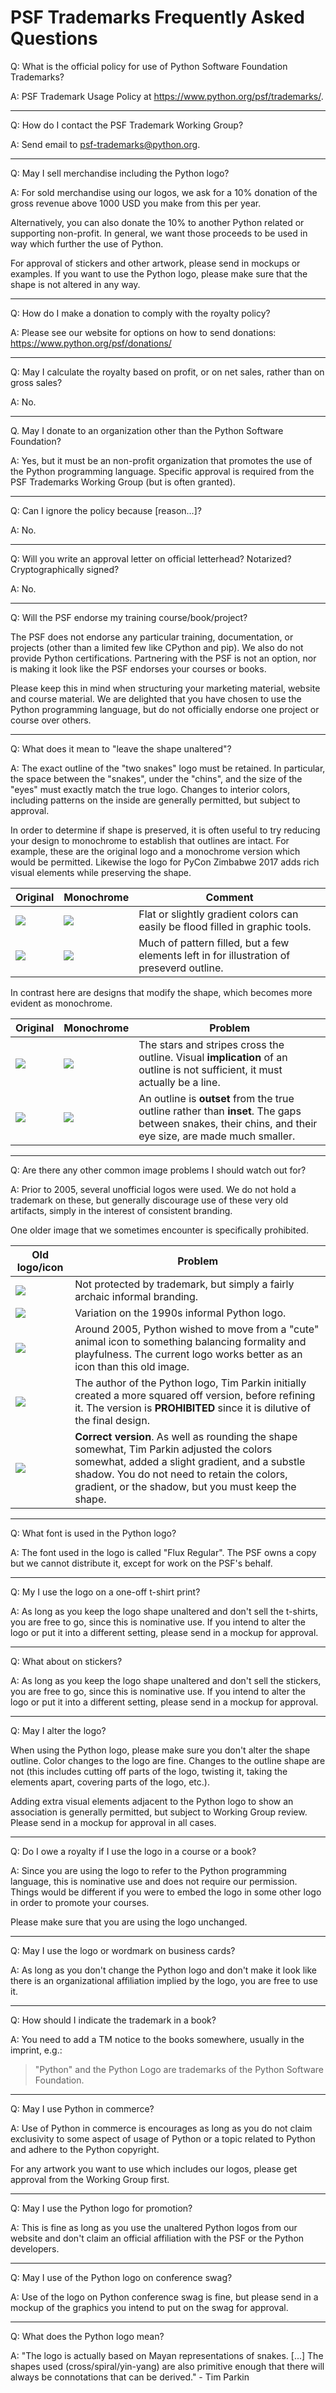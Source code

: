 # PSF Trademarks Frequently Asked Questions

Q: What is the official policy for use of Python Software Foundation Trademarks?

A: PSF Trademark Usage Policy at https://www.python.org/psf/trademarks/.

---
Q: How do I contact the PSF Trademark Working Group?

A: Send email to psf-trademarks@python.org.

---
Q: May I sell merchandise including the Python logo?

A: For sold merchandise using our logos, we ask for a 10% donation of the gross revenue above 1000 USD you make from this per year.

Alternatively, you can also donate the 10% to another Python related or supporting non-profit. In general, we want those proceeds to be used in way which further the use of Python.

For approval of stickers and other artwork, please send in mockups or examples. If you want to use the Python logo, please make sure that the shape is not altered in any way.

---
Q: How do I make a donation to comply with the royalty policy?

A: Please see our website for options on how to send donations: https://www.python.org/psf/donations/

---
Q: May I calculate the royalty based on profit, or on net sales, rather than on gross sales?

A: No.

---
Q. May I donate to an organization other than the Python Software Foundation?

A: Yes, but it must be an non-profit organization that promotes the use of the Python programming language.  Specific approval is required from the PSF Trademarks Working Group (but is often granted).

---
Q: Can I ignore the policy because [reason...]?

A: No.

---
Q: Will you write an approval letter on official letterhead? Notarized? Cryptographically signed?

A: No.

---
Q: Will the PSF endorse my training course/book/project?

The PSF does not endorse any particular training, documentation, or projects (other than a limited few like CPython and pip). We also do not provide Python certifications. Partnering with the PSF is not an option, nor is making it look like the PSF endorses your courses or books.

Please keep this in mind when structuring your marketing material, website and course material.  We are delighted that you have chosen to use the Python programming language, but do not officially endorse one project or course over others.

---
Q: What does it mean to "leave the shape unaltered"?

A: The exact outline of the "two snakes" logo must be retained. In particular, the space between the "snakes", under the "chins", and the size of the "eyes" must exactly match the true logo.  Changes to interior colors, including patterns on the inside are generally permitted, but subject to approval.

In order to determine if shape is preserved, it is often useful to try reducing your design to monochrome to establish that outlines are intact.  For example, these are the original logo and a monochrome version which would be permitted.  Likewise the logo for PyCon Zimbabwe 2017 adds rich visual elements while preserving the shape.

| Original | Monochrome  | Comment
| -------- | ------------|----------
| ![](https://i.imgur.com/S1a6ut1.png) | ![](https://i.imgur.com/RlxJYJZ.png) | Flat or slightly gradient colors can easily be flood filled in graphic tools.
| ![](https://i.imgur.com/IGFRLR0.png) | ![](https://i.imgur.com/blbALtP.png) | Much of pattern filled, but a few elements left in for illustration of preseverd outline.

In contrast here are designs that modify the shape, which becomes more evident as monochrome.

| Original | Monochrome  | Problem
| -------- | ------------|----------
| ![](https://i.imgur.com/LanFsJQ.png) | ![](https://i.imgur.com/YOe7992.png) | The stars and stripes cross the outline.  Visual **implication** of an outline is not sufficient, it must actually be a line.
| ![](https://i.imgur.com/CR6gQge.png) | ![](https://i.imgur.com/JuACIcI.png) | An outline is **outset** from the true outline rather than **inset**.  The gaps between snakes, their chins, and their eye size, are made much smaller.

---

Q: Are there any other common image problems I should watch out for?

A: Prior to 2005, several unofficial logos were used.  We do not hold a trademark on these, but generally discourage use of these very old artifacts, simply in the interest of consistent branding.

One older image that we sometimes encounter is specifically prohibited.

| Old logo/icon | Problem
|---------------|------------
| ![](https://i.imgur.com/Cbc0Ph7.png) | Not protected by trademark, but simply a fairly archaic informal branding.
| ![](https://i.imgur.com/2HaRHM7.png) | Variation on the 1990s informal Python logo.
| ![](https://i.imgur.com/nWpriHC.png) | Around 2005, Python wished to move from a "cute" animal icon to something balancing formality and playfulness.  The current logo works better as an icon than this old image.
| ![](https://i.imgur.com/o2VjNQa.png) | The author of the Python logo, Tim Parkin initially created a more squared off version, before refining it.  The version is **PROHIBITED** since it is dilutive of the final design.
| ![](https://i.imgur.com/Kg92Itw.png) | **Correct version**.  As well as rounding the shape somewhat, Tim Parkin adjusted the colors somewhat, added a slight gradient, and a substle shadow.  You do not need to retain the colors, gradient, or the shadow, but you must keep the shape.

---
Q: What font is used in the Python logo?

A: The font used in the logo is called "Flux Regular". The PSF owns a copy but we cannot distribute it, except for work on the PSF's behalf.

---
Q: My I use the logo on a one-off t-shirt print?

A: As long as you keep the logo shape unaltered and don't sell the t-shirts, you are free to go, since this is nominative use. If you intend to alter the logo or put it into a different setting, please send in a mockup for approval.

---
Q: What about on stickers?

A: As long as you keep the logo shape unaltered and don't sell the stickers, you are free to go, since this is nominative use. If you intend to alter the logo or put it into a different setting, please send in a mockup for approval.

---
Q: May I alter the logo?

When using the Python logo, please make sure you don't alter the shape outline. Color changes to the logo are fine. Changes to the outline shape are not (this includes cutting off parts of the logo, twisting it, taking the elements apart, covering parts of the logo, etc.).

Adding extra visual elements adjacent to the Python logo to show an association is generally permitted, but subject to Working Group review. Please send in a mockup for approval in all cases.

---
Q: Do I owe a royalty if I use the logo in a course or a book?

A: Since you are using the logo to refer to the Python programming language, this is nominative use and does not require our permission. Things would be different if you were to embed the logo in some other logo in order to promote your courses.

Please make sure that you are using the logo unchanged.

---
Q: May I use the logo or wordmark on business cards?

A: As long as you don't change the Python logo and don't make it look like there is an organizational affiliation implied by the logo, you are free to use it.

---
Q: How should I indicate the trademark in a book?

A: You need to add a TM notice to the books somewhere, usually
in the imprint, e.g.:

> "Python" and the Python Logo are trademarks of the Python Software Foundation.
    
---
Q: May I use Python in commerce?

A: Use of Python in commerce is encourages as long as you do not claim exclusivity to some aspect of usage of Python or a topic related to Python and adhere to the Python copyright.

For any artwork you want to use which includes our logos, please get approval from the Working Group first.

---
Q: May I use the Python logo for promotion?

A: This is fine as long as you use the unaltered Python logos from our website and don't claim an official affiliation with the PSF or the Python developers.

---
Q: May I use of the Python logo on conference swag?

A: Use of the logo on Python conference swag is fine, but please send in a mockup of the graphics you intend to put on the swag for approval.

---
Q: What does the Python logo mean?

A: "The logo is actually based on Mayan representations of snakes. [...] The shapes used (cross/spiral/yin-yang) are also primitive enough that there will always be connotations that can be derived." - Tim Parkin

